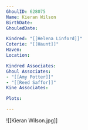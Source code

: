 ```yaml
---
GhoulID: 628075
Name: Kieran Wilson
BirthDate: 
GhouledDate: 

Kindred: "[[Helena Linford]]"
Coterie: "[[Haunt]]"
Haven: 
Location: 

Kindred Associates: 
Ghoul Associates: 
- "[[Amy Potter]]"
- "[[Reed Saffor]]"
Kine Associates: 

Plots: 

---
```


![[Kieran Wilson.jpg]]
